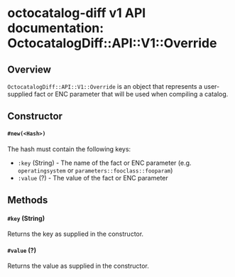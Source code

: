 # octocatalog-diff v1 API documentation: OctocatalogDiff::API::V1::Override

## Overview

`OctocatalogDiff::API::V1::Override` is an object that represents a user-supplied fact or ENC parameter that will be used when compiling a catalog.

## Constructor

#### `#new(<Hash>)`

The hash must contain the following keys:

- `:key` (String) - The name of the fact or ENC parameter (e.g. `operatingsystem` or `parameters::fooclass::fooparam`)
- `:value` (?) - The value of the fact or ENC parameter

## Methods

#### `#key` (String)

Returns the key as supplied in the constructor.

#### `#value` (?)

Returns the value as supplied in the constructor.
